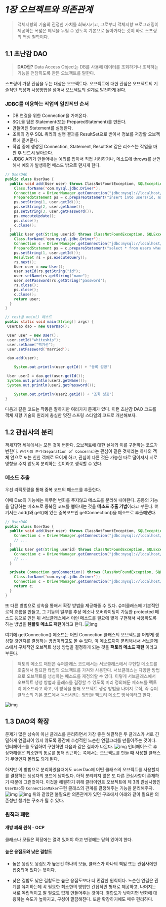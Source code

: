 
# *1장 오브젝트와 의존관계*

>객체지향의 기술의 진정한 가치를 회복시키고, 그로부터 객체지향 프로그래밍이 제공하는 폭넓은 혜택을 누릴 수 있도록 기본으로 돌아가자는 것이 바로 스프링의 핵심 철학이다.

## 1.1 초난감 DAO

>**DAO란?**
Data Access Object는 DB를 사용해 데이터를 조회하거나 조작하는 기능을 전담하도록 만든 오브젝트를 말한다.

스프링이 가장 관심을 두는 대상은 오브젝트다. 오브젝트에 대한 관심은 오브젝트의 기술적인 특성과 사용방법을 넘어서 오브젝트의 설계로 발전하게 된다.

### JDBC를 이용하는 작업의 일반적인 순서

- DB 연결을 위한 Connection을 가져온다.
- SQL을 담은 Statement(또는 PreparedStatement)를 만든다.
- 만들어진 Statement를 실행한다.
- 조회의 경우 SQL 쿼리의 실행 결과를 ResultSet으로 받아서 정보를 저장할 오브젝트에 옮겨준다.
- 작업 중에 생성된 Connection, Statement, ResultSet 같은 리소스는 작업을 마친 후 반드시 닫아준다.
- JDBC API가 만들어내는 예외를 잡아서 직접 처리하거나, 메소드에 throws를 선언해서 예외가 발생하면 메소드 밖으로 던지게 한다.

```java
// UserDAO
public class UserDao {
  public void add(User user) throws ClassNotFountException, SQLException {
    Class.forName('com.mysql.jdbc.Driver');
    Connection c = DriverManager.getConnection("jdbc:mysql://localhost/test","ID","PW");
    PreparedStatement ps = c.prepareStatement("insert into users(id, name, password) values (?, ?, ?)");
    ps.setString(1, user.getId());
    ps.setString(2, user.getName());
    ps.setString(3, user.getPassword());
    ps.executeUpdate();
    ps.close();
    c.close();
  }
  public User get(String userid) throws ClassNotFoundException, SQLException {
    Class.forName('com.mysql.jdbc.Driver');
    Connection c = DriverManager.getConnection("jdbc:mysql://localhost/test","ID","PW");
    PreparedStatement ps = c.prepareStatement("select * from users where id = ?");
    ps.setString(1, user.getId());
    ResultSet rs = ps.executeQuery();
    rs.next();
    User user = new User();
    user.setId(rs.getString("id");    
    user.setName(rs.getString("name");
    user.setPassword(rs.getString("password");
    rs.close();
    ps.close();
    c.close();
    return user;
  }
}
```

```java
// test용 main() 메소드
public static void main(String[] args) {
 UserDao dao = new UserDao();

 User user = new User();
 user.setId("whiteship");
 user.setName("백기선");
 user.setPassword('married');

 dao.add(user); 

    System.out.println(user.getId() + "등록 성공")

 User user2 = dao.get(user.getId()); 
 System.out.println(user2.getName());
 System.out.println(user2.getPassword());

    System.out.println(user2.getId() + "조회 성공")
}
```

다음과 같은 코드는 작동은 잘하지만 여러가지 문제가 있다. 이런 초난감 DAO 코드를 객체 지향 기술의 원리에 충실한 멋진 스프링 스타일의 코드로 개선해보자.

## 1.2 관심사의 분리

객체지향 세계에서는 모든 것이 변한다. 오브젝트에 대한 설계와 이를 구현하는 코드가 변한다.
`관심사의 분리(Separation of Concerns)`는 관심이 같은 것끼리는 하나의 객체 안으로 또는 친한 객체로 모이게 하고, 관심이 다른 것은 가능한 따로 떨어져서 서로 영향을 주지 않도록 분리하는 것이라고 생각할 수 있다.

### 메소드 추출

우선 리팩토링을 통해 중복 코드의 메소드를 추출한다.

이때 Dao의 기능에는 아무런 변화를 주지않고 메소드를 분리해 내야한다.
공통의 기능을 담당하는 메소드로 중복된 코드를 뽑아내는 것을 **메소드 추출 기법**이라고 부른다.
여기서는 add()와 get()에 있는 중복코드인 getConnection()을 메소드로 추출해냈다.

```java
// UserDAO
public class UserDao {
  public void add(User user) throws ClassNotFountException, SQLException {
    Connection c = DriverManager.getConnection("jdbc:mysql://localhost/test","ID","PW");
    // ...
  }
  public User get(String userid) throws ClassNotFoundException, SQLException {
    Connection c = DriverManager.getConnection("jdbc:mysql://localhost/test","ID","PW");
    // ...
  }

  private Connection getConnection() throws ClassNotFoundException, SQLException {
    Class.forName('com.mysql.jdbc.Driver');
    Connection c = DriverManager.getConnection("jdbc:mysql://localhost/test","ID","PW");
    return c;
  }
}
```

또 다른 방법으로 상속을 통해서 확장 방법을 제공해줄 수 있다.
슈퍼클래스에 기본적인 로직 흐름을 만들고, 그 기능의 일부를 추상 메소나 오버라이딩이 가능한 protected 메소드 등으로 만든 뒤 서브클래스에서 이런 메소드를 필요에 맞게 구현해서 사용하도록 하는 방법을 **템플릿 메소드 패턴**이라고 한다.
![img](imgs/1-1.png)

여기에 getConnection() 메소드는 어떤 Connection 클래스의 오브젝트를 어떻게 생성할 것인지를 결정하는 방법이라고도 볼 수 있다. 이 메소드까지 분리해내서 서브클래스에서 구체적인 오브젝트 생성 방법을 결정하게 되는 것을 **팩토리 메소드 패턴** 이라고 부른다.

>팩토리 메소드 패턴은 슈퍼클래스 코드에서는 서브클래스에서 구현할 메소드를 호출해서 필요한 타입의 오브젝트를 가져와 사용한다.
서브클래스는 다양한 방법으로 오브젝트를 생성하는 메소드를 재정의할 수 있다.
이렇게 서브클래스에서 오브젝트 생성 방법과 클래스를 결정할 수 있도록 미리 정의해둔 메소드를 팩토리 메소드라고 하고, 이 방식을 통해 오브젝트 생성 방법을 나머지 로직, 즉 슈퍼클래스의 기본 코드에서 독립시키는 방법을 팩토리 메소드 방식이라고 한다.

![img](imgs/1-2.png)

## 1.3 DAO의 확장

문제가 많은 상속이 아닌 클래스를 분리하면서 가장 좋은 해결책은 두 클래스가 서로 긴밀하게 연결되어 있지 않도록 중간에 추성적인 느슨한 연결고리를 만들어주는 것이다.
인터페이스를 도입하여 구현하면 다음과 같은 결과가 나온다.
![img](imgs/1-4.png)
인터페이스로 추상화해놓은 최소한의 통로를 통해 접근하는 쪽에서는 오브젝트를 만들 때 사용할 클래스가 무엇인지 몰라도 되게 된다.

하지만 이 방법으로 분리하였을때에도 userDao에 어떤 클래스의 오브젝트를 사용할지를 결정하는 생성자의 코드에 남아있다. 아직 분리되지 않은 또 다른 관심사항이 존재하기 때문에 그런것이다.
이것을 해결하기 위해 클라이언트 오브젝트에 제 3의 관심사항인 `UserDao`와 `ConnectionMaker`구현 클래스의 관계를 결정해주는 기능을 분리해주자.
![img](imgs/1-5.png)
![img](imgs/1-7.png)
위와 같았던 불필요한 의존관계가 있던 구조에서 아래와 같이 필요한 의존성만 챙기는 구조가 될 수 있다.

### 원칙과 패턴

#### 개방 폐쇄 원칙 - OCP

클래스나 모듈은 확장에는 열려 있어야 하고 변경에는 닫혀 있어야 한다.

#### 높은 응집도와 낮은 결합도

- 높은 응집도
응집도가 높은건 하나의 모듈, 클래스가 하나의 책임 또는 관심사에만 집중되어 있다는 뜻이다.

- 낮은 결합도
낮은 결합도는 높은 응집도보다 더 민감한 원칙이다. 느슨한 연결은 관계를 유지하는데 꼭 필요한 최소한의 방법만 간접적인 형태로 제공하고, 나머지는 서로 독립적이고 알 필요도 없게 만들어주는 것이다.
결합도가 낮아지면 변화에 대응하는 속도가 높아지고, 구성이 깔끔해진다. 또한 확장하기에도 매우 편리하다.
